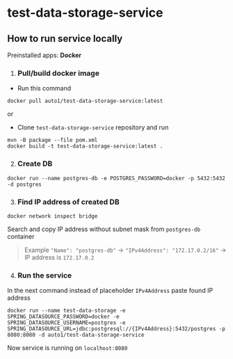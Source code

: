 # test-data-storage-service

## How to run service locally

Preinstalled apps: **Docker**

1. ### Pull/build docker image
- Run this command
```
docker pull auto1/test-data-storage-service:latest
```
or  
- Clone `test-data-storage-service` repository and run
```
mvn -B package --file pom.xml 
docker build -t test-data-storage-service:latest .
```

2. ### Create DB
```
docker run --name postgres-db -e POSTGRES_PASSWORD=docker -p 5432:5432 -d postgres
```

3. ### Find IP address of created DB
```
docker network inspect bridge
```
Search and copy IP address without subnet mask from `postgres-db` container  
> Example `"Name": "postgres-db"` -> `"IPv4Address": "172.17.0.2/16"` -> IP address is `172.17.0.2`  

4. ### Run the service

In the next command instead of placeholder `IPv4Address` paste found IP address
```
docker run --name test-data-storage -e SPRING_DATASOURCE_PASSWORD=docker -e SPRING_DATASOURCE_USERNAME=postgres -e SPRING_DATASOURCE_URL=jdbc:postgresql://{IPv4Address}:5432/postgres -p 8080:8080 -d auto1/test-data-storage-service
```
Now service is running on `localhost:8080`
